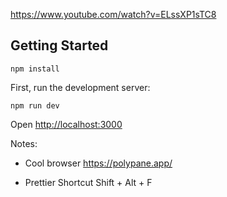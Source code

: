 https://www.youtube.com/watch?v=ELssXP1sTC8


## Getting Started

```npm install```

First, run the development server:

```npm run dev```

Open [http://localhost:3000](http://localhost:3000)


Notes:

- Cool browser
https://polypane.app/

- Prettier Shortcut
Shift + Alt + F